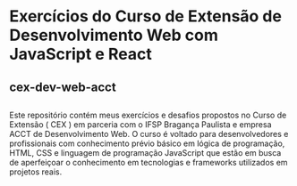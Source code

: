 # Exercícios do Curso de Extensão de Desenvolvimento Web com JavaScript e React
## cex-dev-web-acct
##
Este repositório contém meus exercícios e desafios propostos no Curso de Extensão ( CEX ) 
em parceria com o IFSP Bragança Paulista e empresa ACCT de Desenvolvimento Web.
O curso é voltado para desenvolvedores e profissionais com conhecimento prévio básico em lógica de programação, HTML, CSS e
linguagem de programação JavaScript que estão em busca de aperfeiçoar o conhecimento em tecnologias e frameworks utilizados em projetos
reais. 
